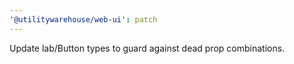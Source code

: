 ```yaml
---
'@utilitywarehouse/web-ui': patch
---
```


Update lab/Button types to guard against dead prop combinations.
